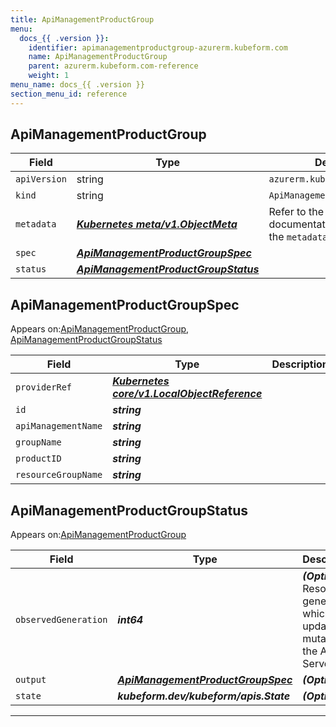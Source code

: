 ```yaml
---
title: ApiManagementProductGroup
menu:
  docs_{{ .version }}:
    identifier: apimanagementproductgroup-azurerm.kubeform.com
    name: ApiManagementProductGroup
    parent: azurerm.kubeform.com-reference
    weight: 1
menu_name: docs_{{ .version }}
section_menu_id: reference
---
```


## ApiManagementProductGroup
| Field | Type | Description |
| ------ | ----- | ----------- |
| `apiVersion` | string | `azurerm.kubeform.com/v1alpha1` |
|    `kind` | string | `ApiManagementProductGroup` |
| `metadata` | ***[Kubernetes meta/v1.ObjectMeta](https://kubernetes.io/docs/reference/generated/kubernetes-api/v1.13/#objectmeta-v1-meta)***|Refer to the Kubernetes API documentation for the fields of the `metadata` field.|
| `spec` | ***[ApiManagementProductGroupSpec](#apimanagementproductgroupspec)***||
| `status` | ***[ApiManagementProductGroupStatus](#apimanagementproductgroupstatus)***||
## ApiManagementProductGroupSpec

Appears on:[ApiManagementProductGroup](#apimanagementproductgroup), [ApiManagementProductGroupStatus](#apimanagementproductgroupstatus)

| Field | Type | Description |
| ------ | ----- | ----------- |
| `providerRef` | ***[Kubernetes core/v1.LocalObjectReference](https://kubernetes.io/docs/reference/generated/kubernetes-api/v1.13/#localobjectreference-v1-core)***||
| `id` | ***string***||
| `apiManagementName` | ***string***||
| `groupName` | ***string***||
| `productID` | ***string***||
| `resourceGroupName` | ***string***||
## ApiManagementProductGroupStatus

Appears on:[ApiManagementProductGroup](#apimanagementproductgroup)

| Field | Type | Description |
| ------ | ----- | ----------- |
| `observedGeneration` | ***int64***| ***(Optional)*** Resource generation, which is updated on mutation by the API Server.|
| `output` | ***[ApiManagementProductGroupSpec](#apimanagementproductgroupspec)***| ***(Optional)*** |
| `state` | ***kubeform.dev/kubeform/apis.State***| ***(Optional)*** |
---
